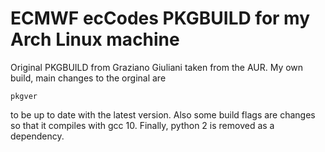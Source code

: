 # ECMWF ecCodes PKGBUILD for my Arch Linux machine 
Original PKGBUILD from Graziano Giuliani taken from the AUR.
My own build, main changes to the orginal are 

`pkgver`

to be up to date with the latest version. 
Also some build flags are changes so that it compiles with gcc 10. Finally,
python 2 is removed as a dependency. 
